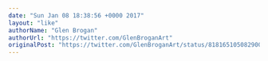 ```yaml
---
date: "Sun Jan 08 18:38:56 +0000 2017"
layout: "like"
authorName: "Glen Brogan"
authorUrl: "https://twitter.com/GlenBroganArt"
originalPost: "https://twitter.com/GlenBroganArt/status/818165105082900480"
---
```

